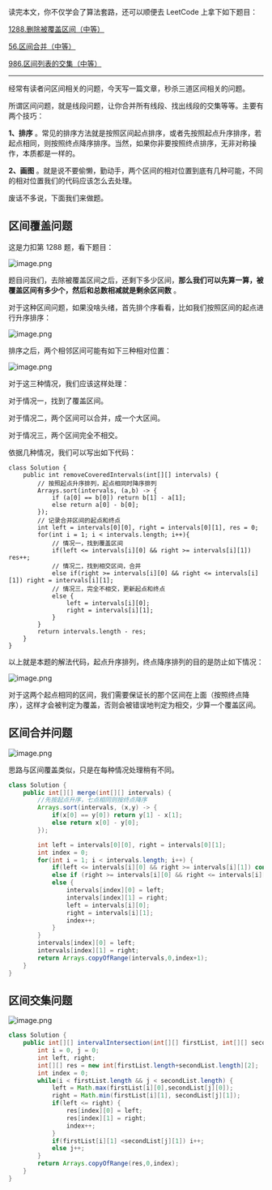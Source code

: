 读完本文，你不仅学会了算法套路，还可以顺便去 LeetCode 上拿下如下题目：

[1288.删除被覆盖区间（中等）](https://leetcode-cn.com/problems/remove-covered-intervals)

[56.区间合并（中等）](https://leetcode-cn.com/problems/merge-intervals)

[986.区间列表的交集（中等）](https://leetcode-cn.com/problems/interval-list-intersections)

---

经常有读者问区间相关的问题，今天写一篇文章，秒杀三道区间相关的问题。

所谓区间问题，就是线段问题，让你合并所有线段、找出线段的交集等等。主要有两个技巧：

**1、排序** 。常见的排序方法就是按照区间起点排序，或者先按照起点升序排序，若起点相同，则按照终点降序排序。当然，如果你非要按照终点排序，无非对称操作，本质都是一样的。

**2、画图** 。就是说不要偷懒，勤动手，两个区间的相对位置到底有几种可能，不同的相对位置我们的代码应该怎么去处理。

废话不多说，下面我们来做题。

## 区间覆盖问题

这是力扣第 1288 题，看下题目：

![image.png](assets/image-20210420155226-qwizpy5.png)

题目问我们，去除被覆盖区间之后，还剩下多少区间，**那么我们可以先算一算，被覆盖区间有多少个，然后和总数相减就是剩余区间数** 。

对于这种区间问题，如果没啥头绪，首先排个序看看，比如我们按照区间的起点进行升序排序：

![image.png](assets/image-20210420155453-gn3jb9g.png)

排序之后，两个相邻区间可能有如下三种相对位置：

![image.png](assets/image-20210420155608-o6z3du9.png)

对于这三种情况，我们应该这样处理：

对于情况一，找到了覆盖区间。

对于情况二，两个区间可以合并，成一个大区间。

对于情况三，两个区间完全不相交。

依据几种情况，我们可以写出如下代码：

```
class Solution {
    public int removeCoveredIntervals(int[][] intervals) {
        // 按照起点升序排列，起点相同时降序排列
        Arrays.sort(intervals, (a,b) -> {
            if (a[0] == b[0]) return b[1] - a[1];
            else return a[0] - b[0];
        });
        // 记录合并区间的起点和终点
        int left = intervals[0][0], right = intervals[0][1], res = 0;
        for(int i = 1; i < intervals.length; i++){
            // 情况一，找到覆盖区间
            if(left <= intervals[i][0] && right >= intervals[i][1]) res++;
            // 情况二，找到相交区间，合并
            else if(right >= intervals[i][0] && right <= intervals[i][1]) right = intervals[i][1];
            // 情况三，完全不相交，更新起点和终点
            else {
                left = intervals[i][0];
                right = intervals[i][1];
            }
        }
        return intervals.length - res;
    }
}
```

以上就是本题的解法代码，起点升序排列，终点降序排列的目的是防止如下情况：

![image.png](assets/image-20210420155542-9m4e9kg.png)

对于这两个起点相同的区间，我们需要保证长的那个区间在上面（按照终点降序），这样才会被判定为覆盖，否则会被错误地判定为相交，少算一个覆盖区间。

## 区间合并问题

![image.png](assets/image-20210420162100-e0tqmby.png)

思路与区间覆盖类似，只是在每种情况处理稍有不同。

```java
class Solution {
    public int[][] merge(int[][] intervals) {
        //先按起点升序，七点相同则按终点降序
        Arrays.sort(intervals, (x,y) -> {
            if(x[0] == y[0]) return y[1] - x[1];
            else return x[0] - y[0];
        });

        int left = intervals[0][0], right = intervals[0][1];
        int index = 0;
        for(int i = 1; i < intervals.length; i++) {
            if(left <= intervals[i][0] && right >= intervals[i][1]) continue;
            else if (right >= intervals[i][0] && right <= intervals[i][1]) right = intervals[i][1];
            else {
                intervals[index][0] = left;
                intervals[index][1] = right;
                left = intervals[i][0];
                right = intervals[i][1];
                index++;
            }
        }
        intervals[index][0] = left;
        intervals[index][1] = right;
        return Arrays.copyOfRange(intervals,0,index+1);
    }
}
```

## 区间交集问题

![image.png](assets/image-20210420162746-jdasmt6.png)

```java
class Solution {
    public int[][] intervalIntersection(int[][] firstList, int[][] secondList) {
        int i = 0, j = 0;
        int left, right;
        int[][] res = new int[firstList.length+secondList.length][2];
        int index = 0;
        while(i < firstList.length && j < secondList.length) {
            left = Math.max(firstList[i][0],secondList[j][0]);
            right = Math.min(firstList[i][1], secondList[j][1]);
            if(left <= right) {
                res[index][0] = left;
                res[index][1] = right;
                index++;
            }
            if(firstList[i][1] <secondList[j][1]) i++;
            else j++;
        }
        return Arrays.copyOfRange(res,0,index);
    }
}
```